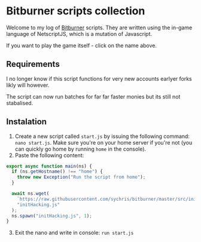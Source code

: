 # Bitburner scripts collection

Welcome to my log of [Bitburner](https://danielyxie.github.io/bitburner/) scripts. They are written using the in-game language of NetscriptJS, which is a mutation of Javascript.

If you want to play the game itself - click on the name above.

## Requirements
I no longer know if this script functions for very new accounts earlyer forks likly will however.

The script can now run batches for far far faster monies but its still not stabalised.

## Instalation

1. Create a new script called `start.js` by issuing the following command: `nano start.js`. Make sure you're on your home server if you're not (you can quickly go home by running `home` in the console).
2. Paste the following content:

```javascript
export async function main(ns) {
  if (ns.getHostname() !== "home") {
    throw new Exception("Run the script from home");
  }

  await ns.wget(
    `https://raw.githubusercontent.com/sychris/bitburner/master/src/initHacking.js?ts=${new Date().getTime()}`,
    "initHacking.js"
  );
  ns.spawn("initHacking.js", 1);
}
```

3. Exit the nano and write in console: `run start.js`
